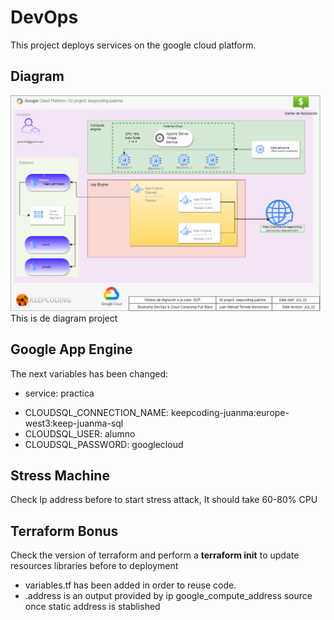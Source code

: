 #  DevOps 

This project deploys services on the google cloud platform.

## Diagram

![Este es el diagrama que expone todos los elementos desplegados](Cloud_Migrate_GCP_JuanManuelTorrado.png)
This is de diagram project

## Google App Engine

The next variables has been changed:
*    service: practica
   - CLOUDSQL_CONNECTION_NAME: keepcoding-juanma:europe-west3:keep-juanma-sql
   - CLOUDSQL_USER: alumno
   - CLOUDSQL_PASSWORD: googlecloud

## Stress Machine

Check Ip address before to start stress attack, It should take 60-80% CPU

## Terraform Bonus

Check the version of terraform and perform a **terraform init** to update resources libraries before to deployment

- variables.tf has been added in order to reuse code.
- .address is an output provided by ip google_compute_address source once static address is stablished


